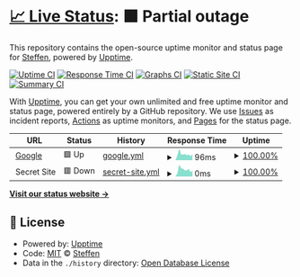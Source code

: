 # [📈 Live Status](https://smb.github.io/mon-ff): <!--live status--> **🟧 Partial outage**

This repository contains the open-source uptime monitor and status page for [Steffen](https://smb.github.io/mon-ff), powered by [Upptime](https://github.com/upptime/upptime).

[![Uptime CI](https://github.com/koj-co/upptime/workflows/Uptime%20CI/badge.svg)](https://github.com/koj-co/upptime/actions?query=workflow%3A%22Uptime+CI%22)
[![Response Time CI](https://github.com/koj-co/upptime/workflows/Response%20Time%20CI/badge.svg)](https://github.com/koj-co/upptime/actions?query=workflow%3A%22Response+Time+CI%22)
[![Graphs CI](https://github.com/koj-co/upptime/workflows/Graphs%20CI/badge.svg)](https://github.com/koj-co/upptime/actions?query=workflow%3A%22Graphs+CI%22)
[![Static Site CI](https://github.com/koj-co/upptime/workflows/Static%20Site%20CI/badge.svg)](https://github.com/koj-co/upptime/actions?query=workflow%3A%22Static+Site+CI%22)
[![Summary CI](https://github.com/koj-co/upptime/workflows/Summary%20CI/badge.svg)](https://github.com/koj-co/upptime/actions?query=workflow%3A%22Summary+CI%22)

With [Upptime](https://upptime.js.org), you can get your own unlimited and free uptime monitor and status page, powered entirely by a GitHub repository. We use [Issues](https://github.com/smb/mon-ff/issues) as incident reports, [Actions](https://github.com/smb/mon-ff/actions) as uptime monitors, and [Pages](https://smb.github.io/mon-ff) for the status page.

<!--start: status pages-->
<!-- This summary is generated by Upptime (https://github.com/upptime/upptime) -->
<!-- Do not edit this manually, your changes will be overwritten -->
<!-- prettier-ignore -->
| URL | Status | History | Response Time | Uptime |
| --- | ------ | ------- | ------------- | ------ |
| <img alt="" src="https://favicons.githubusercontent.com/www.google.com" height="13"> [Google](https://www.google.com) | 🟩 Up | [google.yml](https://github.com/smb/mon-ff/commits/master/history/google.yml) | <details><summary><img alt="Response time graph" src="./graphs/google/response-time-week.png" height="20"> 96ms</summary><br><a href="https://smb.github.io/mon-ff/history/google"><img alt="Response time 96" src="https://img.shields.io/endpoint?url=https%3A%2F%2Fraw.githubusercontent.com%2Fsmb%2Fmon-ff%2Fmaster%2Fapi%2Fgoogle%2Fresponse-time.json"></a><br><a href="https://smb.github.io/mon-ff/history/google"><img alt="24-hour response time 96" src="https://img.shields.io/endpoint?url=https%3A%2F%2Fraw.githubusercontent.com%2Fsmb%2Fmon-ff%2Fmaster%2Fapi%2Fgoogle%2Fresponse-time-day.json"></a><br><a href="https://smb.github.io/mon-ff/history/google"><img alt="7-day response time 96" src="https://img.shields.io/endpoint?url=https%3A%2F%2Fraw.githubusercontent.com%2Fsmb%2Fmon-ff%2Fmaster%2Fapi%2Fgoogle%2Fresponse-time-week.json"></a><br><a href="https://smb.github.io/mon-ff/history/google"><img alt="30-day response time 96" src="https://img.shields.io/endpoint?url=https%3A%2F%2Fraw.githubusercontent.com%2Fsmb%2Fmon-ff%2Fmaster%2Fapi%2Fgoogle%2Fresponse-time-month.json"></a><br><a href="https://smb.github.io/mon-ff/history/google"><img alt="1-year response time 96" src="https://img.shields.io/endpoint?url=https%3A%2F%2Fraw.githubusercontent.com%2Fsmb%2Fmon-ff%2Fmaster%2Fapi%2Fgoogle%2Fresponse-time-year.json"></a></details> | <details><summary><a href="https://smb.github.io/mon-ff/history/google">100.00%</a></summary><a href="https://smb.github.io/mon-ff/history/google"><img alt="All-time uptime 100.00%" src="https://img.shields.io/endpoint?url=https%3A%2F%2Fraw.githubusercontent.com%2Fsmb%2Fmon-ff%2Fmaster%2Fapi%2Fgoogle%2Fuptime.json"></a><br><a href="https://smb.github.io/mon-ff/history/google"><img alt="24-hour uptime 100.00%" src="https://img.shields.io/endpoint?url=https%3A%2F%2Fraw.githubusercontent.com%2Fsmb%2Fmon-ff%2Fmaster%2Fapi%2Fgoogle%2Fuptime-day.json"></a><br><a href="https://smb.github.io/mon-ff/history/google"><img alt="7-day uptime 100.00%" src="https://img.shields.io/endpoint?url=https%3A%2F%2Fraw.githubusercontent.com%2Fsmb%2Fmon-ff%2Fmaster%2Fapi%2Fgoogle%2Fuptime-week.json"></a><br><a href="https://smb.github.io/mon-ff/history/google"><img alt="30-day uptime 100.00%" src="https://img.shields.io/endpoint?url=https%3A%2F%2Fraw.githubusercontent.com%2Fsmb%2Fmon-ff%2Fmaster%2Fapi%2Fgoogle%2Fuptime-month.json"></a><br><a href="https://smb.github.io/mon-ff/history/google"><img alt="1-year uptime 100.00%" src="https://img.shields.io/endpoint?url=https%3A%2F%2Fraw.githubusercontent.com%2Fsmb%2Fmon-ff%2Fmaster%2Fapi%2Fgoogle%2Fuptime-year.json"></a></details>
| <img alt="" src="https://favicons.githubusercontent.com/null" height="13"> Secret Site | 🟥 Down | [secret-site.yml](https://github.com/smb/mon-ff/commits/master/history/secret-site.yml) | <details><summary><img alt="Response time graph" src="./graphs/secret-site/response-time-week.png" height="20"> 0ms</summary><br><a href="https://smb.github.io/mon-ff/history/secret-site"><img alt="Response time 0" src="https://img.shields.io/endpoint?url=https%3A%2F%2Fraw.githubusercontent.com%2Fsmb%2Fmon-ff%2Fmaster%2Fapi%2Fsecret-site%2Fresponse-time.json"></a><br><a href="https://smb.github.io/mon-ff/history/secret-site"><img alt="24-hour response time 0" src="https://img.shields.io/endpoint?url=https%3A%2F%2Fraw.githubusercontent.com%2Fsmb%2Fmon-ff%2Fmaster%2Fapi%2Fsecret-site%2Fresponse-time-day.json"></a><br><a href="https://smb.github.io/mon-ff/history/secret-site"><img alt="7-day response time 0" src="https://img.shields.io/endpoint?url=https%3A%2F%2Fraw.githubusercontent.com%2Fsmb%2Fmon-ff%2Fmaster%2Fapi%2Fsecret-site%2Fresponse-time-week.json"></a><br><a href="https://smb.github.io/mon-ff/history/secret-site"><img alt="30-day response time 0" src="https://img.shields.io/endpoint?url=https%3A%2F%2Fraw.githubusercontent.com%2Fsmb%2Fmon-ff%2Fmaster%2Fapi%2Fsecret-site%2Fresponse-time-month.json"></a><br><a href="https://smb.github.io/mon-ff/history/secret-site"><img alt="1-year response time 0" src="https://img.shields.io/endpoint?url=https%3A%2F%2Fraw.githubusercontent.com%2Fsmb%2Fmon-ff%2Fmaster%2Fapi%2Fsecret-site%2Fresponse-time-year.json"></a></details> | <details><summary><a href="https://smb.github.io/mon-ff/history/secret-site">100.00%</a></summary><a href="https://smb.github.io/mon-ff/history/secret-site"><img alt="All-time uptime 100.00%" src="https://img.shields.io/endpoint?url=https%3A%2F%2Fraw.githubusercontent.com%2Fsmb%2Fmon-ff%2Fmaster%2Fapi%2Fsecret-site%2Fuptime.json"></a><br><a href="https://smb.github.io/mon-ff/history/secret-site"><img alt="24-hour uptime 100.00%" src="https://img.shields.io/endpoint?url=https%3A%2F%2Fraw.githubusercontent.com%2Fsmb%2Fmon-ff%2Fmaster%2Fapi%2Fsecret-site%2Fuptime-day.json"></a><br><a href="https://smb.github.io/mon-ff/history/secret-site"><img alt="7-day uptime 100.00%" src="https://img.shields.io/endpoint?url=https%3A%2F%2Fraw.githubusercontent.com%2Fsmb%2Fmon-ff%2Fmaster%2Fapi%2Fsecret-site%2Fuptime-week.json"></a><br><a href="https://smb.github.io/mon-ff/history/secret-site"><img alt="30-day uptime 100.00%" src="https://img.shields.io/endpoint?url=https%3A%2F%2Fraw.githubusercontent.com%2Fsmb%2Fmon-ff%2Fmaster%2Fapi%2Fsecret-site%2Fuptime-month.json"></a><br><a href="https://smb.github.io/mon-ff/history/secret-site"><img alt="1-year uptime 100.00%" src="https://img.shields.io/endpoint?url=https%3A%2F%2Fraw.githubusercontent.com%2Fsmb%2Fmon-ff%2Fmaster%2Fapi%2Fsecret-site%2Fuptime-year.json"></a></details>

<!--end: status pages-->

[**Visit our status website →**](https://smb.github.io/mon-ff)

## 📄 License

- Powered by: [Upptime](https://github.com/upptime/upptime)
- Code: [MIT](./LICENSE) © [Steffen](https://smb.github.io/mon-ff)
- Data in the `./history` directory: [Open Database License](https://opendatacommons.org/licenses/odbl/1-0/)
